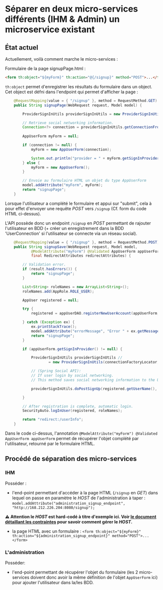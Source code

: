 # Séparer en deux micro-services différents (IHM & Admin) un microservice existant

## État actuel
Actuellement, voilà comment marche le micro-services :

Formulaire de la page signupPage.html :
```html
<form th:object="${myForm}" th:action="@{/signup}" method="POST">...</form>
```

`th:object` permet d'enregistrer les résultats du formulaire dans un object. Cet object est défni dans l'endpoint qui permet d'afficher la page :

```java
	@RequestMapping(value = { "/signup" }, method = RequestMethod.GET)
	public String signupPage(WebRequest request, Model model) {

		ProviderSignInUtils providerSignInUtils = new ProviderSignInUtils(connectionFactoryLocator, connectionRepository);

		// Retrieve social networking information.
		Connection<?> connection = providerSignInUtils.getConnectionFromSession(request);
		
		AppUserForm myForm = null;

		if (connection != null) {
			myForm = new AppUserForm(connection);

			System.out.println("provider = " + myForm.getSignInProvider());
		} else {
			myForm = new AppUserForm();
		}

		// Envoie au formulaire HTML un objet du type AppUserForm
		model.addAttribute("myForm", myForm);
		return "signupPage";
	}
```

Lorsque l'utilisateur a complété le formulaire et appui sur "submit", cela à pour effet d'envoyer une requête *POST* vers `/signup` (Cf. form du code HTML ci-dessus).

L'API possède donc un endpoint `/signup` en *POST* permettant de rajouter l'utilisateur en BDD (+ créer un enregistrement dans la BDD 'UserConnection' si l'utilisateur se connecte via un réseau social).

```java
	@RequestMapping(value = { "/signup" }, method = RequestMethod.POST)
	public String signupSave(WebRequest request, Model model,
			@ModelAttribute("myForm") @Validated AppUserForm appUserForm, BindingResult result,
			final RedirectAttributes redirectAttributes) {

		// Validation error.
		if (result.hasErrors()) {
			return "signupPage";
		}

		List<String> roleNames = new ArrayList<String>();
		roleNames.add(AppRole.ROLE_USER);

		AppUser registered = null;

		try {
			registered = appUserDAO.registerNewUserAccount(appUserForm, roleNames);

		} catch (Exception ex) {
			ex.printStackTrace();
			model.addAttribute("errorMessage", "Error " + ex.getMessage());
			return "signupPage";
		}

		if (appUserForm.getSignInProvider() != null) {

			ProviderSignInUtils providerSignInUtils //
					= new ProviderSignInUtils(connectionFactoryLocator, connectionRepository);

			// (Spring Social API):
			// If user login by social networking.
			// This method saves social networking information to the UserConnection table.

			providerSignInUtils.doPostSignUp(registered.getUserName(), request);

		}

		// After registration is complete, automatic login.
		SecurityAuto.logInUser(registered, roleNames);

		return "redirect:/userInfo";
	}
```

Dans le code ci-dessus, l'annotation `@ModelAttribute("myForm") @Validated AppUserForm appUserForm` permet de récupérer l'objet complété par l'utilisateur, retourné par le formulaire HTML.


## Procédé de séparation des micro-services


### IHM

Posséder :

- l'end-point permettant d'accéder à la page HTML (`/signup` en *GET*) dans lequel on passe en paramètre le *HOST* de l'administration à taper : `model.addAttribute("administration_signup_endpoint", "http://168.212.226.204:8080/signup");`

**:warning: Attention le *HOST* est hard-codé à titre d'exemple ici. Voir [**le document détaillant les contraintes**](/docs/mandatory.md) pour savoir comment gérer le *HOST*.**

- la page HTML avec un formulaire : `<form th:object="${myForm}" th:action="${administration_signup_endpoint}" method="POST">...</form>`

### L'administration

Posséder:

- l'end-point permettant de récupérer l'objet du formulaire (les 2 micro-services doivent donc avoir la même définition de l'objet `AppUserForm` ici) pour ajouter l'utilisateur dans la/les BDD.

